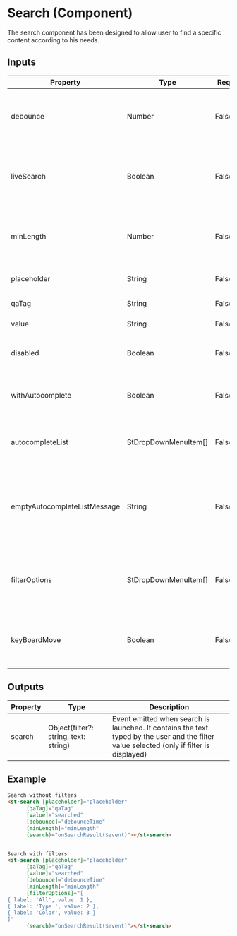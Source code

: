 # Search (Component)

   The search component has been designed to allow user to find a specific content according to his needs.

## Inputs

| Property                     | Type                 | Req   | Description                                                                                           | Default  |
| ---------------------------- | -------------------- | ----- | ----------------------------------------------------------------------------------------------------- | -------- |
| debounce                     | Number               | False | Time elapsed in milliseconds before displaying the autocomplete list                                  | 0        |
| liveSearch                   | Boolean              | False | Boolean to enable or disable the automatic search while the user is typing                            | true     |
| minLength                    | Number               | False | Minimum of characters typed by the user before launching the search                                   | 0        |
| placeholder                  | String               | False | Text displayed in the search input                                                                    | 'Search' |
| qaTag                        | String               | False | Label used as id                                                                                      | ''       |
| value                        | String               | False | Initial value of the search text                                                                      | ''       |
| disabled                     | Boolean              | False | Boolean to enable or disable the search                                                               | false    |
| withAutocomplete             | Boolean              | False | Enable or disable the autocomplete list when user is typing                                           | false    |
| autocompleteList             | StDropDownMenuItem[] | False | List of items displayed in the autocomplete list when user is typing                                  | ''       |
| emptyAutocompleteListMessage | String               | False | Message displayed when the autocomplete list is enabled but there are not any item with the typed text | ''       |
| filterOptions                | StDropDownMenuItem[] | False | Options displayed at the filter select. If it is not introduced,filter will not be displayed          | ''       |
| keyBoardMove                 | Boolean              | False | It is needed to activate navigation through options using the keyboard                                | false    |

## Outputs

| Property | Type                                  | Description                                                                                                                              |
| -------- | ------------------------------------- | ---------------------------------------------------------------------------------------------------------------------------------------- |
| search   | Object(filter?: string, text: string) | Event emitted when search is launched. It contains the text typed by the user and the filter value selected (only if filter is displayed) |

## Example


```html
Search without filters
<st-search [placeholder]="placeholder"
      [qaTag]="qaTag"
      [value]="searched"
      [debounce]="debounceTime"
      [minLength]="minLength"
      (search)="onSearchResult($event)"></st-search>


Search with filters
<st-search [placeholder]="placeholder"
      [qaTag]="qaTag"
      [value]="searched"
      [debounce]="debounceTime"
      [minLength]="minLength"
      [filterOptions]="[
{ label: 'All', value: 1 },
{ label: 'Type ', value: 2 },
{ label: 'Color', value: 3 }
]"
      (search)="onSearchResult($event)"></st-search>
```

